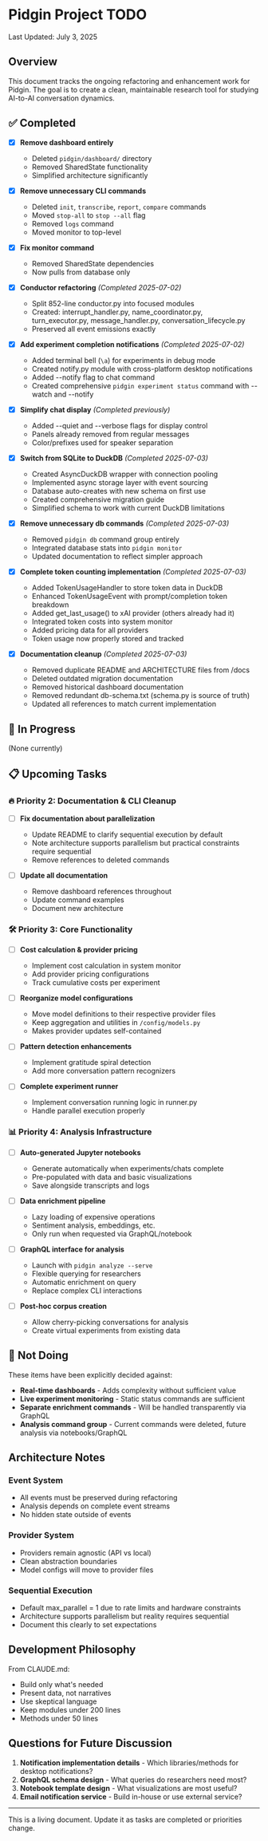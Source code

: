 # Pidgin Project TODO

Last Updated: July 3, 2025

## Overview

This document tracks the ongoing refactoring and enhancement work for Pidgin. The goal is to create a clean, maintainable research tool for studying AI-to-AI conversation dynamics.

## ✅ Completed

- [x] **Remove dashboard entirely**
  - Deleted `pidgin/dashboard/` directory
  - Removed SharedState functionality
  - Simplified architecture significantly

- [x] **Remove unnecessary CLI commands**
  - Deleted `init`, `transcribe`, `report`, `compare` commands
  - Moved `stop-all` to `stop --all` flag
  - Removed `logs` command
  - Moved monitor to top-level

- [x] **Fix monitor command**
  - Removed SharedState dependencies
  - Now pulls from database only

- [x] **Conductor refactoring** *(Completed 2025-07-02)*
  - Split 852-line conductor.py into focused modules
  - Created: interrupt_handler.py, name_coordinator.py, turn_executor.py, message_handler.py, conversation_lifecycle.py
  - Preserved all event emissions exactly

- [x] **Add experiment completion notifications** *(Completed 2025-07-02)*
  - Added terminal bell (`\a`) for experiments in debug mode
  - Created notify.py module with cross-platform desktop notifications
  - Added --notify flag to chat command
  - Created comprehensive `pidgin experiment status` command with --watch and --notify

- [x] **Simplify chat display** *(Completed previously)*
  - Added --quiet and --verbose flags for display control
  - Panels already removed from regular messages
  - Color/prefixes used for speaker separation

- [x] **Switch from SQLite to DuckDB** *(Completed 2025-07-03)*
  - Created AsyncDuckDB wrapper with connection pooling
  - Implemented async storage layer with event sourcing
  - Database auto-creates with new schema on first use
  - Created comprehensive migration guide
  - Simplified schema to work with current DuckDB limitations

- [x] **Remove unnecessary db commands** *(Completed 2025-07-03)*
  - Removed `pidgin db` command group entirely
  - Integrated database stats into `pidgin monitor`
  - Updated documentation to reflect simpler approach

- [x] **Complete token counting implementation** *(Completed 2025-07-03)*
  - Added TokenUsageHandler to store token data in DuckDB
  - Enhanced TokenUsageEvent with prompt/completion token breakdown
  - Added get_last_usage() to xAI provider (others already had it)
  - Integrated token costs into system monitor
  - Added pricing data for all providers
  - Token usage now properly stored and tracked

- [x] **Documentation cleanup** *(Completed 2025-07-03)*
  - Removed duplicate README and ARCHITECTURE files from /docs
  - Deleted outdated migration documentation
  - Removed historical dashboard documentation
  - Removed redundant db-schema.txt (schema.py is source of truth)
  - Updated all references to match current implementation

## 🚧 In Progress

(None currently)

## 📋 Upcoming Tasks


### 🔥 Priority 2: Documentation & CLI Cleanup

- [ ] **Fix documentation about parallelization**
  - Update README to clarify sequential execution by default
  - Note architecture supports parallelism but practical constraints require sequential
  - Remove references to deleted commands

- [ ] **Update all documentation**
  - Remove dashboard references throughout
  - Update command examples
  - Document new architecture

### 🛠️ Priority 3: Core Functionality

- [ ] **Cost calculation & provider pricing**
  - Implement cost calculation in system monitor
  - Add provider pricing configurations
  - Track cumulative costs per experiment

- [ ] **Reorganize model configurations**
  - Move model definitions to their respective provider files
  - Keep aggregation and utilities in `/config/models.py`
  - Makes provider updates self-contained

- [ ] **Pattern detection enhancements**
  - Implement gratitude spiral detection
  - Add more conversation pattern recognizers

- [ ] **Complete experiment runner**
  - Implement conversation running logic in runner.py
  - Handle parallel execution properly

### 📊 Priority 4: Analysis Infrastructure

- [ ] **Auto-generated Jupyter notebooks**
  - Generate automatically when experiments/chats complete
  - Pre-populated with data and basic visualizations
  - Save alongside transcripts and logs

- [ ] **Data enrichment pipeline**
  - Lazy loading of expensive operations
  - Sentiment analysis, embeddings, etc.
  - Only run when requested via GraphQL/notebook

- [ ] **GraphQL interface for analysis**
  - Launch with `pidgin analyze --serve`
  - Flexible querying for researchers
  - Automatic enrichment on query
  - Replace complex CLI interactions

- [ ] **Post-hoc corpus creation**
  - Allow cherry-picking conversations for analysis
  - Create virtual experiments from existing data

## 🚫 Not Doing

These items have been explicitly decided against:

- **Real-time dashboards** - Adds complexity without sufficient value
- **Live experiment monitoring** - Static status commands are sufficient  
- **Separate enrichment commands** - Will be handled transparently via GraphQL
- **Analysis command group** - Current commands were deleted, future analysis via notebooks/GraphQL

## Architecture Notes

### Event System
- All events must be preserved during refactoring
- Analysis depends on complete event streams
- No hidden state outside of events

### Provider System  
- Providers remain agnostic (API vs local)
- Clean abstraction boundaries
- Model configs will move to provider files

### Sequential Execution
- Default max_parallel = 1 due to rate limits and hardware constraints
- Architecture supports parallelism but reality requires sequential
- Document this clearly to set expectations

## Development Philosophy

From CLAUDE.md:
- Build only what's needed
- Present data, not narratives
- Use skeptical language
- Keep modules under 200 lines
- Methods under 50 lines

## Questions for Future Discussion

1. **Notification implementation details** - Which libraries/methods for desktop notifications?
2. **GraphQL schema design** - What queries do researchers need most?
3. **Notebook template design** - What visualizations are most useful?
4. **Email notification service** - Build in-house or use external service?

---

This is a living document. Update it as tasks are completed or priorities change.